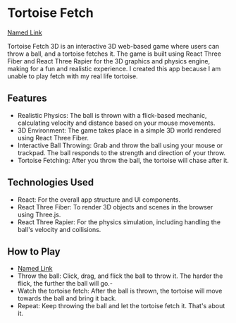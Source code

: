 # Tortoise Fetch

[Named Link](https://fetch-decoldests-projects.vercel.app/ "Visit")

Tortoise Fetch 3D is an interactive 3D web-based game where users can throw a ball, and a tortoise fetches it. The game is built using React Three Fiber and React Three Rapier for the 3D graphics and physics engine, making for a fun and realistic experience. I created this app because I am unable to play fetch with my real life tortoise.

## Features ##
- Realistic Physics: The ball is thrown with a flick-based mechanic, calculating velocity and distance based on your mouse movements.
- 3D Environment: The game takes place in a simple 3D world rendered using React Three Fiber.
- Interactive Ball Throwing: Grab and throw the ball using your mouse or trackpad. The ball responds to the strength and direction of your throw.
- Tortoise Fetching: After you throw the ball, the tortoise will chase after it.

## Technologies Used ##
- React: For the overall app structure and UI components.
- React Three Fiber: To render 3D objects and scenes in the browser using Three.js.
- React Three Rapier: For the physics simulation, including handling the ball's velocity and collisions.

## How to Play ##
- [Named Link](https://fetch-decoldests-projects.vercel.app/ "Visit This Link")
- Throw the ball: Click, drag, and flick the ball to throw it. The harder the flick, the further the ball will go.-
- Watch the tortoise fetch: After the ball is thrown, the tortoise will move towards the ball and bring it back.
- Repeat: Keep throwing the ball and let the tortoise fetch it. That's about it.
